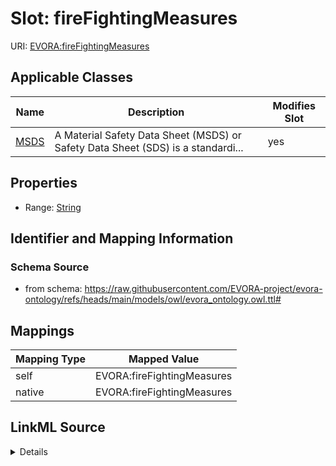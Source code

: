 

# Slot: fireFightingMeasures



URI: [EVORA:fireFightingMeasures](https://raw.githubusercontent.com/EVORA-project/evora-ontology/refs/heads/main/models/owl/evora_ontology.owl.ttl#fireFightingMeasures)



<!-- no inheritance hierarchy -->





## Applicable Classes

| Name | Description | Modifies Slot |
| --- | --- | --- |
| [MSDS](MSDS.md) | A Material Safety Data Sheet (MSDS) or Safety Data Sheet (SDS) is a standardi... |  yes  |







## Properties

* Range: [String](String.md)





## Identifier and Mapping Information







### Schema Source


* from schema: https://raw.githubusercontent.com/EVORA-project/evora-ontology/refs/heads/main/models/owl/evora_ontology.owl.ttl#




## Mappings

| Mapping Type | Mapped Value |
| ---  | ---  |
| self | EVORA:fireFightingMeasures |
| native | EVORA:fireFightingMeasures |




## LinkML Source

<details>
```yaml
name: fireFightingMeasures
from_schema: https://raw.githubusercontent.com/EVORA-project/evora-ontology/refs/heads/main/models/owl/evora_ontology.owl.ttl#
rank: 1000
alias: fireFightingMeasures
domain_of:
- MSDS
range: string

```
</details>